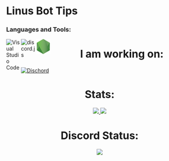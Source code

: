 
# Linus Bot Tips

<h3 align="left">Languages and Tools:</h3>
<img align="left" alt="Visual Studio Code" width="40px" src="https://i.imgur.com/LwSdAlE.png" />
<img align="left" alt="discord.js" width="40px" src="https://i.imgur.com/SI1DZf3.png" />
<img align="left" src="https://raw.githubusercontent.com/github/explore/80688e429a7d4ef2fca1e82350fe8e3517d3494d/topics/nodejs/nodejs.png" alt="node.js" width="40px" />
<h1 align="center"> I am working on: </h1>
<a href="https://top.gg/bot/753744229519327309">
  <img src="https://top.gg/api/widget/753744229519327309.svg" alt="Dischord" />
  </a>
<h1 align="center"> Stats: </h1>

<p align="center">
  <a href="https://github.com/anuraghazra/github-readme-stats">
    <img src="https://github-readme-stats.vercel.app/api?username=LinusBotTips&show_icons=true&bg_color=0d1117&text_color=FFF&border_color=444" height="165">
  </a>
  <a href="https://github.com/anuraghazra/github-readme-stats">
    <img src="https://github-readme-stats.vercel.app/api/top-langs/?username=LinusBotTips&layout=compact&bg_color=0d1117&text_color=FFF&border_color=444"  height="165">
  </a>
  <br>
</p>

<h1 align="center"> Discord Status: </h1>
<p align="center">
<a href="https://discord.com/users/403657714812715008">
  <img height="80px" src="https://discord.c99.nl/widget/theme-4/403657714812715008.png">
</a>
</p>

